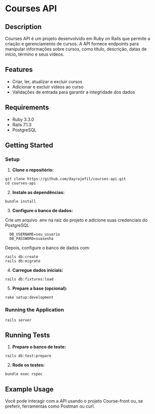 # Courses API

## Description

Courses API é um projeto desenvolvido em Ruby on Rails que permite a criação e gerenciamento de cursos. A API fornece endpoints para manipular informações sobre cursos, como título, descrição, datas de início, término e seus vídeos.

## Features

- Criar, ler, atualizar e excluir cursos
- Adicionar e excluir vídeos ao curso
- Validações de entrada para garantir a integridade dos dados

## Requirements

- Ruby 3.3.0
- Rails 7.1.3
- PostgreSQL

## Getting Started

### Setup

1. **Clone o repositório:**

  ```
  git clone https://github.com/dayrajefil/courses-api.git
  cd courses-api
  ```

2. **Instale as dependências:**
  ```
  bundle install
  ```

3. **Configure o banco de dados:**

Crie um arquivo .env na raiz do projeto e adicione suas credenciais do PostgreSQL

  ```
    DB_USERNAME=seu_usuario
    DB_PASSWORD=suasenha
  ```

Depois, configure o banco de dados com:

  ```
  rails db:create
  rails db:migrate
  ```

4. **Carregue dados iniciais:**
  ```
  rails db:fixtures:load
  ```

5. **Prepare a base (opcional):**
  ```
  rake setup:development
  ```

### Running the Application

  ```
  rails server
  ```

## Running Tests

1. **Prepare o banco de teste:**

  ```
  rails db:test:prepare
  ```

2. **Rode os testes:**

  ```
  bundle exec rspec
  ```

## Example Usage

Você pode interagir com a API usando o projeto Course-front ou, se preferir, ferramentas como Postman ou curl.
